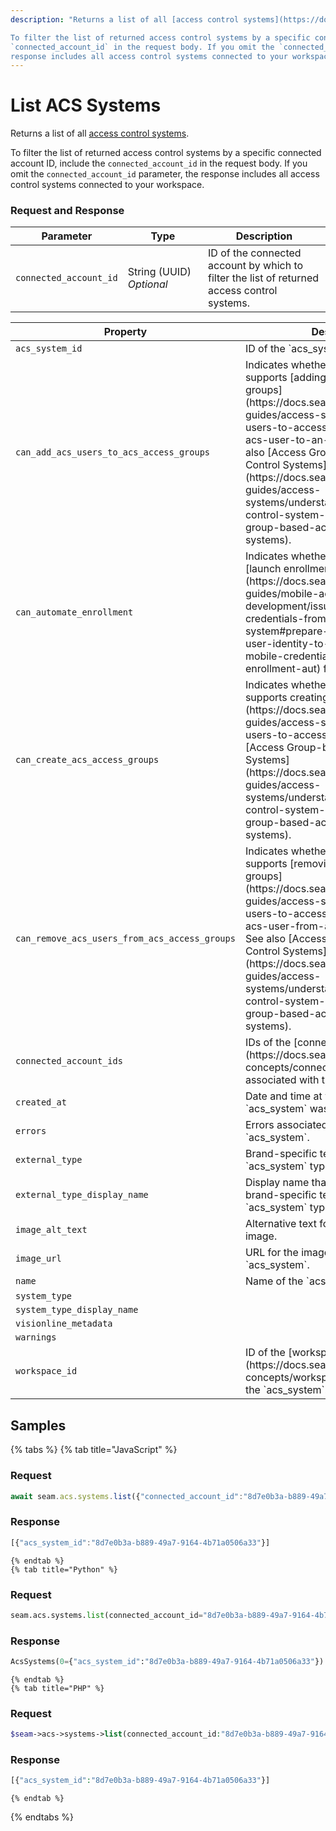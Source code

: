 ```yaml
---
description: "Returns a list of all [access control systems](https://docs.seam.co/latest/capability-guides/access-systems).

To filter the list of returned access control systems by a specific connected account ID, include the 
`connected_account_id` in the request body. If you omit the `connected_account_id` parameter, the 
response includes all access control systems connected to your workspace."
---
```


# List ACS Systems

Returns a list of all [access control systems](https://docs.seam.co/latest/capability-guides/access-systems).

To filter the list of returned access control systems by a specific connected account ID, include the 
`connected_account_id` in the request body. If you omit the `connected_account_id` parameter, the 
response includes all access control systems connected to your workspace.

### Request and Response

<table>
  <thead>
    <tr>
      <th>Parameter</th>
      <th width='112.33333333333331'>Type</th>
      <th>Description</th>
    </tr>
  </thead>
  <tbody>
      <tr>
        <td><code>connected_account_id</code></td>
        <td>String (UUID)<br /><em>Optional</em></td>
        <td>ID of the connected account by which to filter the list of returned access control systems.</td>
      </tr>
  </tbody>
</table>


<table>
  <thead>
    <tr>
      <th width="310">Property</th>
      <th>Description</th>
    </tr>
  </thead>
  <tbody>
      <tr>
        <td><code>acs_system_id</code></td>
        <td>ID of the `acs_system`.</td>
      </tr>
      <tr>
        <td><code>can_add_acs_users_to_acs_access_groups</code></td>
        <td>Indicates whether the `acs_system` supports [adding users to access groups](https://docs.seam.co/latest/capability-guides/access-systems/assigning-users-to-access-groups#add-an-acs-user-to-an-access-group). See also [Access Group-based Access Control Systems](https://docs.seam.co/latest/capability-guides/access-systems/understanding-access-control-system-differences#access-group-based-access-control-systems).</td>
      </tr>
      <tr>
        <td><code>can_automate_enrollment</code></td>
        <td>Indicates whether it is possible to [launch enrollment automations](https://docs.seam.co/latest/capability-guides/mobile-access-in-development/issuing-mobile-credentials-from-an-access-control-system#prepare-the-phones-for-a-user-identity-to-start-receiving-mobile-credentials-using-an-enrollment-aut) for the `acs_system`.</td>
      </tr>
      <tr>
        <td><code>can_create_acs_access_groups</code></td>
        <td>Indicates whether the `acs_system` supports creating [access groups](https://docs.seam.co/latest/capability-guides/access-systems/assigning-users-to-access-groups). See also [Access Group-based Access Control Systems](https://docs.seam.co/latest/capability-guides/access-systems/understanding-access-control-system-differences#access-group-based-access-control-systems).</td>
      </tr>
      <tr>
        <td><code>can_remove_acs_users_from_acs_access_groups</code></td>
        <td>Indicates whether the `acs_system` supports [removing users from access groups](https://docs.seam.co/latest/capability-guides/access-systems/assigning-users-to-access-groups#remove-an-acs-user-from-an-access-group). See also [Access Group-based Access Control Systems](https://docs.seam.co/latest/capability-guides/access-systems/understanding-access-control-system-differences#access-group-based-access-control-systems).</td>
      </tr>
      <tr>
        <td><code>connected_account_ids</code></td>
        <td>IDs of the [connected accounts](https://docs.seam.co/latest/core-concepts/connected-accounts) associated with the `acs_system`.</td>
      </tr>
      <tr>
        <td><code>created_at</code></td>
        <td>Date and time at which the `acs_system` was created.</td>
      </tr>
      <tr>
        <td><code>errors</code></td>
        <td>Errors associated with the `acs_system`.</td>
      </tr>
      <tr>
        <td><code>external_type</code></td>
        <td>Brand-specific terminology for the `acs_system` type.</td>
      </tr>
      <tr>
        <td><code>external_type_display_name</code></td>
        <td>Display name that corresponds to the brand-specific terminology for the `acs_system` type.</td>
      </tr>
      <tr>
        <td><code>image_alt_text</code></td>
        <td>Alternative text for the `acs_system` image.</td>
      </tr>
      <tr>
        <td><code>image_url</code></td>
        <td>URL for the image that represents the `acs_system`.</td>
      </tr>
      <tr>
        <td><code>name</code></td>
        <td>Name of the `acs_system`.</td>
      </tr>
      <tr>
        <td><code>system_type</code></td>
        <td></td>
      </tr>
      <tr>
        <td><code>system_type_display_name</code></td>
        <td></td>
      </tr>
      <tr>
        <td><code>visionline_metadata</code></td>
        <td></td>
      </tr>
      <tr>
        <td><code>warnings</code></td>
        <td></td>
      </tr>
      <tr>
        <td><code>workspace_id</code></td>
        <td>ID of the [workspace](https://docs.seam.co/latest/core-concepts/workspaces) that contains the `acs_system`.</td>
      </tr>
  </tbody>
</table>

## Samples

{% tabs %}
    {% tab title="JavaScript" %}
  ### Request
  ```javascript
  await seam.acs.systems.list({"connected_account_id":"8d7e0b3a-b889-49a7-9164-4b71a0506a33"})
  ```

  ### Response
  ```javascript
  [{"acs_system_id":"8d7e0b3a-b889-49a7-9164-4b71a0506a33"}]
  ```
    {% endtab %}
    {% tab title="Python" %}
  ### Request
  ```python
  seam.acs.systems.list(connected_account_id="8d7e0b3a-b889-49a7-9164-4b71a0506a33")
  ```

  ### Response
  ```python
  AcsSystems(0={"acs_system_id":"8d7e0b3a-b889-49a7-9164-4b71a0506a33"})
  ```
    {% endtab %}
    {% tab title="PHP" %}
  ### Request
  ```php
  $seam->acs->systems->list(connected_account_id:"8d7e0b3a-b889-49a7-9164-4b71a0506a33")
  ```

  ### Response
  ```php
  [{"acs_system_id":"8d7e0b3a-b889-49a7-9164-4b71a0506a33"}]
  ```
    {% endtab %}
{% endtabs %}
